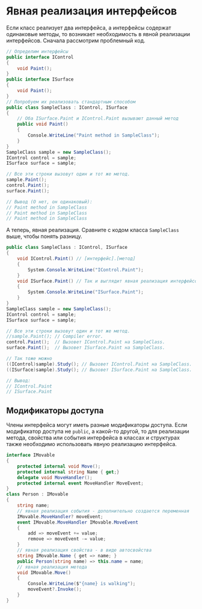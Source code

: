 # Явная реализация интерфейсов
Если класс реализует два интерфейса, а интерфейсы содержат одинаковые методы, то возникает необходимость в явной реализации интерфейсов. Сначала рассмотрим проблемный код.
```C#
// Определим интерфейсы
public interface IControl
{
    void Paint();
}
public interface ISurface
{
    void Paint();
}
// Попробуем их реализовать стандартным способом
public class SampleClass : IControl, ISurface
{
    // Оба ISurface.Paint и IControl.Paint вызывают данный метод
    public void Paint()
    {
        Console.WriteLine("Paint method in SampleClass");
    }
}
SampleClass sample = new SampleClass();
IControl control = sample;
ISurface surface = sample;

// Все эти строки вызовут один и тот же метод.
sample.Paint();
control.Paint();
surface.Paint();

// Вывод (О нет, он одинаковый):
// Paint method in SampleClass
// Paint method in SampleClass
// Paint method in SampleClass
```
А теперь, явная реализация. Сравните с кодом класса `SampleClass` выше, чтобы понять разницу.
```C#
public class SampleClass : IControl, ISurface
{
    void IControl.Paint() // [интерфейс].[метод]
    {
        System.Console.WriteLine("IControl.Paint");
    }
    void ISurface.Paint() // Так и выглядит явная реализация интерфейсов
    {
        System.Console.WriteLine("ISurface.Paint");
    }
}
SampleClass sample = new SampleClass();
IControl control = sample;
ISurface surface = sample;

// Все эти строки вызовут один и тот же метод.
//sample.Paint(); // Compiler error.
control.Paint();  // Вызовет IControl.Paint на SampleClass.
surface.Paint();  // Вызовет ISurface.Paint на SampleClass.

// Так тоже можно
((IControl)sample).Study(); // Вызовет IControl.Paint на SampleClass.
((ISurface)sample).Study(); // Вызовет ISurface.Paint на SampleClass.

// Вывод:
// IControl.Paint
// ISurface.Paint
```

## Модификаторы доступа
Члены интерфейса могут иметь разные модификаторы доступа. Если модификатор доступа не `public`, а какой-то другой, то для реализации метода, свойства или события интерфейса в классах и структурах также необходимо использовать явную реализацию интерфейса.

```C#
interface IMovable
{
    protected internal void Move();
    protected internal string Name { get;}
    delegate void MoveHandler();
    protected internal event MoveHandler MoveEvent;
}
class Person : IMovable
{
    string name;
    // явная реализация события - дополнительно создается переменная
    IMovable.MoveHandler? moveEvent;
    event IMovable.MoveHandler IMovable.MoveEvent
    {
        add => moveEvent += value;
        remove => moveEvent -= value;
    }
    // явная реализация свойства - в виде автосвойства
    string IMovable.Name { get => name; }
    public Person(string name) => this.name = name;
    // явная реализация метода
    void IMovable.Move()
    {
        Console.WriteLine($"{name} is walking");
        moveEvent?.Invoke();
    }
}
```



